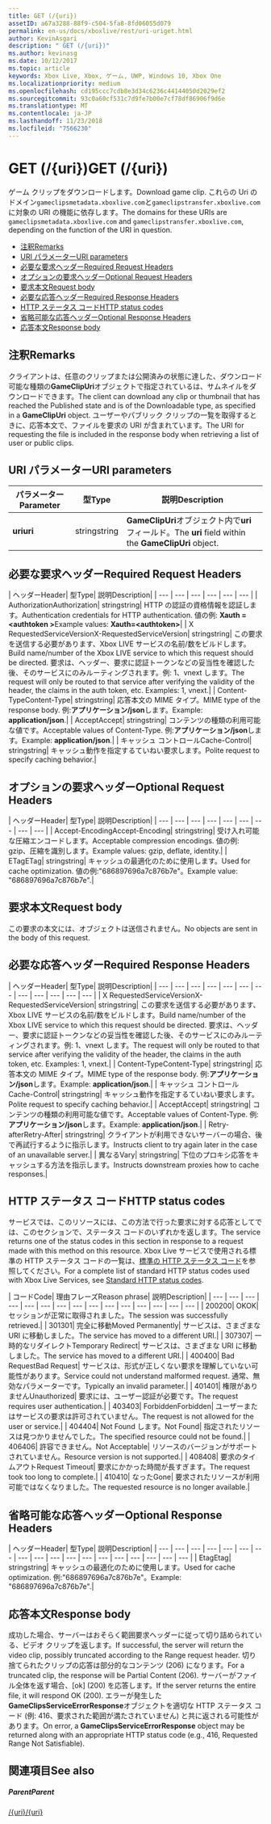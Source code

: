 ```yaml
---
title: GET (/{uri})
assetID: a67a3288-88f9-c504-5fa8-8fd06055d079
permalink: en-us/docs/xboxlive/rest/uri-uriget.html
author: KevinAsgari
description: " GET (/{uri})"
ms.author: kevinasg
ms.date: 10/12/2017
ms.topic: article
keywords: Xbox Live, Xbox, ゲーム, UWP, Windows 10, Xbox One
ms.localizationpriority: medium
ms.openlocfilehash: cd195ccc7cdb8e3d34c6236c44144050d2029ef2
ms.sourcegitcommit: 93c0a60cf531c7d9fe7b00e7cf78df86906f9d6e
ms.translationtype: MT
ms.contentlocale: ja-JP
ms.lasthandoff: 11/23/2018
ms.locfileid: "7566230"
---
```

# <a name="get-uri"></a><span data-ttu-id="3ec02-104">GET (/{uri})</span><span class="sxs-lookup"><span data-stu-id="3ec02-104">GET (/{uri})</span></span>
<span data-ttu-id="3ec02-105">ゲーム クリップをダウンロードします。</span><span class="sxs-lookup"><span data-stu-id="3ec02-105">Download game clip.</span></span> <span data-ttu-id="3ec02-106">これらの Uri のドメイン`gameclipsmetadata.xboxlive.com`と`gameclipstransfer.xboxlive.com`に対象の URI の機能に依存します。</span><span class="sxs-lookup"><span data-stu-id="3ec02-106">The domains for these URIs are `gameclipsmetadata.xboxlive.com` and `gameclipstransfer.xboxlive.com`, depending on the function of the URI in question.</span></span>
 
  * [<span data-ttu-id="3ec02-107">注釈</span><span class="sxs-lookup"><span data-stu-id="3ec02-107">Remarks</span></span>](#ID4EX)
  * [<span data-ttu-id="3ec02-108">URI パラメーター</span><span class="sxs-lookup"><span data-stu-id="3ec02-108">URI parameters</span></span>](#ID4EDB)
  * [<span data-ttu-id="3ec02-109">必要な要求ヘッダー</span><span class="sxs-lookup"><span data-stu-id="3ec02-109">Required Request Headers</span></span>](#ID4EEC)
  * [<span data-ttu-id="3ec02-110">オプションの要求ヘッダー</span><span class="sxs-lookup"><span data-stu-id="3ec02-110">Optional Request Headers</span></span>](#ID4EQE)
  * [<span data-ttu-id="3ec02-111">要求本文</span><span class="sxs-lookup"><span data-stu-id="3ec02-111">Request body</span></span>](#ID4EZF)
  * [<span data-ttu-id="3ec02-112">必要な応答ヘッダー</span><span class="sxs-lookup"><span data-stu-id="3ec02-112">Required Response Headers</span></span>](#ID4EEG)
  * [<span data-ttu-id="3ec02-113">HTTP ステータス コード</span><span class="sxs-lookup"><span data-stu-id="3ec02-113">HTTP status codes</span></span>](#ID4EYAAC)
  * [<span data-ttu-id="3ec02-114">省略可能な応答ヘッダー</span><span class="sxs-lookup"><span data-stu-id="3ec02-114">Optional Response Headers</span></span>](#ID4EOFAC)
  * [<span data-ttu-id="3ec02-115">応答本文</span><span class="sxs-lookup"><span data-stu-id="3ec02-115">Response body</span></span>](#ID4EOGAC)
 
<a id="ID4EX"></a>

 
## <a name="remarks"></a><span data-ttu-id="3ec02-116">注釈</span><span class="sxs-lookup"><span data-stu-id="3ec02-116">Remarks</span></span>
 
<span data-ttu-id="3ec02-117">クライアントは、任意のクリップまたは公開済みの状態に達した、ダウンロード可能な種類の**GameClipUri**オブジェクトで指定されているは、サムネイルをダウンロードできます。</span><span class="sxs-lookup"><span data-stu-id="3ec02-117">The client can download any clip or thumbnail that has reached the Published state and is of the Downloadable type, as specified in a **GameClipUri** object.</span></span> <span data-ttu-id="3ec02-118">ユーザーやパブリック クリップの一覧を取得するときに、応答本文で、ファイルを要求の URI が含まれています。</span><span class="sxs-lookup"><span data-stu-id="3ec02-118">The URI for requesting the file is included in the response body when retrieving a list of user or public clips.</span></span>
  
<a id="ID4EDB"></a>

 
## <a name="uri-parameters"></a><span data-ttu-id="3ec02-119">URI パラメーター</span><span class="sxs-lookup"><span data-stu-id="3ec02-119">URI parameters</span></span>
 
| <span data-ttu-id="3ec02-120">パラメーター</span><span class="sxs-lookup"><span data-stu-id="3ec02-120">Parameter</span></span>| <span data-ttu-id="3ec02-121">型</span><span class="sxs-lookup"><span data-stu-id="3ec02-121">Type</span></span>| <span data-ttu-id="3ec02-122">説明</span><span class="sxs-lookup"><span data-stu-id="3ec02-122">Description</span></span>| 
| --- | --- | --- | 
| <b><span data-ttu-id="3ec02-123">uri</span><span class="sxs-lookup"><span data-stu-id="3ec02-123">uri</span></span></b>| <span data-ttu-id="3ec02-124">string</span><span class="sxs-lookup"><span data-stu-id="3ec02-124">string</span></span>| <span data-ttu-id="3ec02-125"><b>GameClipUri</b>オブジェクト内で<b>uri</b>フィールド。</span><span class="sxs-lookup"><span data-stu-id="3ec02-125">The <b>uri</b> field within the <b>GameClipUri</b> object.</span></span>| 
  
<a id="ID4EEC"></a>

 
## <a name="required-request-headers"></a><span data-ttu-id="3ec02-126">必要な要求ヘッダー</span><span class="sxs-lookup"><span data-stu-id="3ec02-126">Required Request Headers</span></span>
 
| <span data-ttu-id="3ec02-127">ヘッダー</span><span class="sxs-lookup"><span data-stu-id="3ec02-127">Header</span></span>| <span data-ttu-id="3ec02-128">型</span><span class="sxs-lookup"><span data-stu-id="3ec02-128">Type</span></span>| <span data-ttu-id="3ec02-129">説明</span><span class="sxs-lookup"><span data-stu-id="3ec02-129">Description</span></span>| 
| --- | --- | --- | --- | --- | --- | 
| <span data-ttu-id="3ec02-130">Authorization</span><span class="sxs-lookup"><span data-stu-id="3ec02-130">Authorization</span></span>| <span data-ttu-id="3ec02-131">string</span><span class="sxs-lookup"><span data-stu-id="3ec02-131">string</span></span>| <span data-ttu-id="3ec02-132">HTTP の認証の資格情報を認証します。</span><span class="sxs-lookup"><span data-stu-id="3ec02-132">Authentication credentials for HTTP authentication.</span></span> <span data-ttu-id="3ec02-133">値の例: <b>Xauth =&lt;authtoken ></b></span><span class="sxs-lookup"><span data-stu-id="3ec02-133">Example values: <b>Xauth=&lt;authtoken></b></span></span>| 
| <span data-ttu-id="3ec02-134">X RequestedServiceVersion</span><span class="sxs-lookup"><span data-stu-id="3ec02-134">X-RequestedServiceVersion</span></span>| <span data-ttu-id="3ec02-135">string</span><span class="sxs-lookup"><span data-stu-id="3ec02-135">string</span></span>| <span data-ttu-id="3ec02-136">この要求を送信する必要があります、Xbox LIVE サービスの名前/数をビルドします。</span><span class="sxs-lookup"><span data-stu-id="3ec02-136">Build name/number of the Xbox LIVE service to which this request should be directed.</span></span> <span data-ttu-id="3ec02-137">要求は、ヘッダー、要求に認証トークンなどの妥当性を確認した後、そのサービスにのみルーティングされます。例: 1、vnext します。</span><span class="sxs-lookup"><span data-stu-id="3ec02-137">The request will only be routed to that service after verifying the validity of the header, the claims in the auth token, etc. Examples: 1, vnext.</span></span>| 
| <span data-ttu-id="3ec02-138">Content-Type</span><span class="sxs-lookup"><span data-stu-id="3ec02-138">Content-Type</span></span>| <span data-ttu-id="3ec02-139">string</span><span class="sxs-lookup"><span data-stu-id="3ec02-139">string</span></span>| <span data-ttu-id="3ec02-140">応答本文の MIME タイプ。</span><span class="sxs-lookup"><span data-stu-id="3ec02-140">MIME type of the response body.</span></span> <span data-ttu-id="3ec02-141">例:<b>アプリケーション/json</b>します。</span><span class="sxs-lookup"><span data-stu-id="3ec02-141">Example: <b>application/json</b>.</span></span>| 
| <span data-ttu-id="3ec02-142">Accept</span><span class="sxs-lookup"><span data-stu-id="3ec02-142">Accept</span></span>| <span data-ttu-id="3ec02-143">string</span><span class="sxs-lookup"><span data-stu-id="3ec02-143">string</span></span>| <span data-ttu-id="3ec02-144">コンテンツの種類の利用可能な値です。</span><span class="sxs-lookup"><span data-stu-id="3ec02-144">Acceptable values of Content-Type.</span></span> <span data-ttu-id="3ec02-145">例:<b>アプリケーション/json</b>します。</span><span class="sxs-lookup"><span data-stu-id="3ec02-145">Example: <b>application/json</b>.</span></span>| 
| <span data-ttu-id="3ec02-146">キャッシュ コントロール</span><span class="sxs-lookup"><span data-stu-id="3ec02-146">Cache-Control</span></span>| <span data-ttu-id="3ec02-147">string</span><span class="sxs-lookup"><span data-stu-id="3ec02-147">string</span></span>| <span data-ttu-id="3ec02-148">キャッシュ動作を指定するていねい要求します。</span><span class="sxs-lookup"><span data-stu-id="3ec02-148">Polite request to specify caching behavior.</span></span>| 
  
<a id="ID4EQE"></a>

 
## <a name="optional-request-headers"></a><span data-ttu-id="3ec02-149">オプションの要求ヘッダー</span><span class="sxs-lookup"><span data-stu-id="3ec02-149">Optional Request Headers</span></span>
 
| <span data-ttu-id="3ec02-150">ヘッダー</span><span class="sxs-lookup"><span data-stu-id="3ec02-150">Header</span></span>| <span data-ttu-id="3ec02-151">型</span><span class="sxs-lookup"><span data-stu-id="3ec02-151">Type</span></span>| <span data-ttu-id="3ec02-152">説明</span><span class="sxs-lookup"><span data-stu-id="3ec02-152">Description</span></span>| 
| --- | --- | --- | --- | --- | --- | --- | --- | --- | 
| <span data-ttu-id="3ec02-153">Accept-Encoding</span><span class="sxs-lookup"><span data-stu-id="3ec02-153">Accept-Encoding</span></span>| <span data-ttu-id="3ec02-154">string</span><span class="sxs-lookup"><span data-stu-id="3ec02-154">string</span></span>| <span data-ttu-id="3ec02-155">受け入れ可能な圧縮エンコードします。</span><span class="sxs-lookup"><span data-stu-id="3ec02-155">Acceptable compression encodings.</span></span> <span data-ttu-id="3ec02-156">値の例: gzip、圧縮を識別します。</span><span class="sxs-lookup"><span data-stu-id="3ec02-156">Example values: gzip, deflate, identity.</span></span>| 
| <span data-ttu-id="3ec02-157">ETag</span><span class="sxs-lookup"><span data-stu-id="3ec02-157">ETag</span></span>| <span data-ttu-id="3ec02-158">string</span><span class="sxs-lookup"><span data-stu-id="3ec02-158">string</span></span>| <span data-ttu-id="3ec02-159">キャッシュの最適化のために使用します。</span><span class="sxs-lookup"><span data-stu-id="3ec02-159">Used for cache optimization.</span></span> <span data-ttu-id="3ec02-160">値の例:"686897696a7c876b7e"。</span><span class="sxs-lookup"><span data-stu-id="3ec02-160">Example value: "686897696a7c876b7e".</span></span>| 
  
<a id="ID4EZF"></a>

 
## <a name="request-body"></a><span data-ttu-id="3ec02-161">要求本文</span><span class="sxs-lookup"><span data-stu-id="3ec02-161">Request body</span></span>
 
<span data-ttu-id="3ec02-162">この要求の本文には、オブジェクトは送信されません。</span><span class="sxs-lookup"><span data-stu-id="3ec02-162">No objects are sent in the body of this request.</span></span>
  
<a id="ID4EEG"></a>

 
## <a name="required-response-headers"></a><span data-ttu-id="3ec02-163">必要な応答ヘッダー</span><span class="sxs-lookup"><span data-stu-id="3ec02-163">Required Response Headers</span></span>
 
| <span data-ttu-id="3ec02-164">ヘッダー</span><span class="sxs-lookup"><span data-stu-id="3ec02-164">Header</span></span>| <span data-ttu-id="3ec02-165">型</span><span class="sxs-lookup"><span data-stu-id="3ec02-165">Type</span></span>| <span data-ttu-id="3ec02-166">説明</span><span class="sxs-lookup"><span data-stu-id="3ec02-166">Description</span></span>| 
| --- | --- | --- | --- | --- | --- | --- | --- | --- | --- | --- | --- | 
| <span data-ttu-id="3ec02-167">X RequestedServiceVersion</span><span class="sxs-lookup"><span data-stu-id="3ec02-167">X-RequestedServiceVersion</span></span>| <span data-ttu-id="3ec02-168">string</span><span class="sxs-lookup"><span data-stu-id="3ec02-168">string</span></span>| <span data-ttu-id="3ec02-169">この要求を送信する必要があります、Xbox LIVE サービスの名前/数をビルドします。</span><span class="sxs-lookup"><span data-stu-id="3ec02-169">Build name/number of the Xbox LIVE service to which this request should be directed.</span></span> <span data-ttu-id="3ec02-170">要求は、ヘッダー、要求に認証トークンなどの妥当性を確認した後、そのサービスにのみルーティングされます。例: 1、vnext します。</span><span class="sxs-lookup"><span data-stu-id="3ec02-170">The request will only be routed to that service after verifying the validity of the header, the claims in the auth token, etc. Examples: 1, vnext.</span></span>| 
| <span data-ttu-id="3ec02-171">Content-Type</span><span class="sxs-lookup"><span data-stu-id="3ec02-171">Content-Type</span></span>| <span data-ttu-id="3ec02-172">string</span><span class="sxs-lookup"><span data-stu-id="3ec02-172">string</span></span>| <span data-ttu-id="3ec02-173">応答本文の MIME タイプ。</span><span class="sxs-lookup"><span data-stu-id="3ec02-173">MIME type of the response body.</span></span> <span data-ttu-id="3ec02-174">例:<b>アプリケーション/json</b>します。</span><span class="sxs-lookup"><span data-stu-id="3ec02-174">Example: <b>application/json</b>.</span></span>| 
| <span data-ttu-id="3ec02-175">キャッシュ コントロール</span><span class="sxs-lookup"><span data-stu-id="3ec02-175">Cache-Control</span></span>| <span data-ttu-id="3ec02-176">string</span><span class="sxs-lookup"><span data-stu-id="3ec02-176">string</span></span>| <span data-ttu-id="3ec02-177">キャッシュ動作を指定するていねい要求します。</span><span class="sxs-lookup"><span data-stu-id="3ec02-177">Polite request to specify caching behavior.</span></span>| 
| <span data-ttu-id="3ec02-178">Accept</span><span class="sxs-lookup"><span data-stu-id="3ec02-178">Accept</span></span>| <span data-ttu-id="3ec02-179">string</span><span class="sxs-lookup"><span data-stu-id="3ec02-179">string</span></span>| <span data-ttu-id="3ec02-180">コンテンツの種類の利用可能な値です。</span><span class="sxs-lookup"><span data-stu-id="3ec02-180">Acceptable values of Content-Type.</span></span> <span data-ttu-id="3ec02-181">例:<b>アプリケーション/json</b>します。</span><span class="sxs-lookup"><span data-stu-id="3ec02-181">Example: <b>application/json</b>.</span></span>| 
| <span data-ttu-id="3ec02-182">Retry-after</span><span class="sxs-lookup"><span data-stu-id="3ec02-182">Retry-After</span></span>| <span data-ttu-id="3ec02-183">string</span><span class="sxs-lookup"><span data-stu-id="3ec02-183">string</span></span>| <span data-ttu-id="3ec02-184">クライアントが利用できないサーバーの場合、後で再試行するように指示します。</span><span class="sxs-lookup"><span data-stu-id="3ec02-184">Instructs client to try again later in the case of an unavailable server.</span></span>| 
| <span data-ttu-id="3ec02-185">異なる</span><span class="sxs-lookup"><span data-stu-id="3ec02-185">Vary</span></span>| <span data-ttu-id="3ec02-186">string</span><span class="sxs-lookup"><span data-stu-id="3ec02-186">string</span></span>| <span data-ttu-id="3ec02-187">下位のプロキシ応答をキャッシュする方法を指示します。</span><span class="sxs-lookup"><span data-stu-id="3ec02-187">Instructs downstream proxies how to cache responses.</span></span>| 
  
<a id="ID4EYAAC"></a>

 
## <a name="http-status-codes"></a><span data-ttu-id="3ec02-188">HTTP ステータス コード</span><span class="sxs-lookup"><span data-stu-id="3ec02-188">HTTP status codes</span></span>
 
<span data-ttu-id="3ec02-189">サービスでは、このリソースには、この方法で行った要求に対する応答としてでは、このセクションで、ステータス コードのいずれかを返します。</span><span class="sxs-lookup"><span data-stu-id="3ec02-189">The service returns one of the status codes in this section in response to a request made with this method on this resource.</span></span> <span data-ttu-id="3ec02-190">Xbox Live サービスで使用される標準の HTTP ステータス コードの一覧は、[標準の HTTP ステータス コード](../../additional/httpstatuscodes.md)を参照してください。</span><span class="sxs-lookup"><span data-stu-id="3ec02-190">For a complete list of standard HTTP status codes used with Xbox Live Services, see [Standard HTTP status codes](../../additional/httpstatuscodes.md).</span></span>
 
| <span data-ttu-id="3ec02-191">コード</span><span class="sxs-lookup"><span data-stu-id="3ec02-191">Code</span></span>| <span data-ttu-id="3ec02-192">理由フレーズ</span><span class="sxs-lookup"><span data-stu-id="3ec02-192">Reason phrase</span></span>| <span data-ttu-id="3ec02-193">説明</span><span class="sxs-lookup"><span data-stu-id="3ec02-193">Description</span></span>| 
| --- | --- | --- | --- | --- | --- | --- | --- | --- | --- | --- | --- | --- | --- | --- | 
| <span data-ttu-id="3ec02-194">200</span><span class="sxs-lookup"><span data-stu-id="3ec02-194">200</span></span>| <span data-ttu-id="3ec02-195">OK</span><span class="sxs-lookup"><span data-stu-id="3ec02-195">OK</span></span>| <span data-ttu-id="3ec02-196">セッションが正常に取得されました。</span><span class="sxs-lookup"><span data-stu-id="3ec02-196">The session was successfully retrieved.</span></span>| 
| <span data-ttu-id="3ec02-197">301</span><span class="sxs-lookup"><span data-stu-id="3ec02-197">301</span></span>| <span data-ttu-id="3ec02-198">完全に移動</span><span class="sxs-lookup"><span data-stu-id="3ec02-198">Moved Permanently</span></span>| <span data-ttu-id="3ec02-199">サービスは、さまざまな URI に移動しました。</span><span class="sxs-lookup"><span data-stu-id="3ec02-199">The service has moved to a different URI.</span></span>| 
| <span data-ttu-id="3ec02-200">307</span><span class="sxs-lookup"><span data-stu-id="3ec02-200">307</span></span>| <span data-ttu-id="3ec02-201">一時的なリダイレクト</span><span class="sxs-lookup"><span data-stu-id="3ec02-201">Temporary Redirect</span></span>| <span data-ttu-id="3ec02-202">サービスは、さまざまな URI に移動しました。</span><span class="sxs-lookup"><span data-stu-id="3ec02-202">The service has moved to a different URI.</span></span>| 
| <span data-ttu-id="3ec02-203">400</span><span class="sxs-lookup"><span data-stu-id="3ec02-203">400</span></span>| <span data-ttu-id="3ec02-204">Bad Request</span><span class="sxs-lookup"><span data-stu-id="3ec02-204">Bad Request</span></span>| <span data-ttu-id="3ec02-205">サービスは、形式が正しくない要求を理解していない可能性があります。</span><span class="sxs-lookup"><span data-stu-id="3ec02-205">Service could not understand malformed request.</span></span> <span data-ttu-id="3ec02-206">通常、無効なパラメーターです。</span><span class="sxs-lookup"><span data-stu-id="3ec02-206">Typically an invalid parameter.</span></span>| 
| <span data-ttu-id="3ec02-207">401</span><span class="sxs-lookup"><span data-stu-id="3ec02-207">401</span></span>| <span data-ttu-id="3ec02-208">権限がありません</span><span class="sxs-lookup"><span data-stu-id="3ec02-208">Unauthorized</span></span>| <span data-ttu-id="3ec02-209">要求には、ユーザー認証が必要です。</span><span class="sxs-lookup"><span data-stu-id="3ec02-209">The request requires user authentication.</span></span>| 
| <span data-ttu-id="3ec02-210">403</span><span class="sxs-lookup"><span data-stu-id="3ec02-210">403</span></span>| <span data-ttu-id="3ec02-211">Forbidden</span><span class="sxs-lookup"><span data-stu-id="3ec02-211">Forbidden</span></span>| <span data-ttu-id="3ec02-212">ユーザーまたはサービスの要求は許可されていません。</span><span class="sxs-lookup"><span data-stu-id="3ec02-212">The request is not allowed for the user or service.</span></span>| 
| <span data-ttu-id="3ec02-213">404</span><span class="sxs-lookup"><span data-stu-id="3ec02-213">404</span></span>| <span data-ttu-id="3ec02-214">Not Found します。</span><span class="sxs-lookup"><span data-stu-id="3ec02-214">Not Found</span></span>| <span data-ttu-id="3ec02-215">指定されたリソースは見つかりませんでした。</span><span class="sxs-lookup"><span data-stu-id="3ec02-215">The specified resource could not be found.</span></span>| 
| <span data-ttu-id="3ec02-216">406</span><span class="sxs-lookup"><span data-stu-id="3ec02-216">406</span></span>| <span data-ttu-id="3ec02-217">許容できません。</span><span class="sxs-lookup"><span data-stu-id="3ec02-217">Not Acceptable</span></span>| <span data-ttu-id="3ec02-218">リソースのバージョンがサポートされていません。</span><span class="sxs-lookup"><span data-stu-id="3ec02-218">Resource version is not supported.</span></span>| 
| <span data-ttu-id="3ec02-219">408</span><span class="sxs-lookup"><span data-stu-id="3ec02-219">408</span></span>| <span data-ttu-id="3ec02-220">要求のタイムアウト</span><span class="sxs-lookup"><span data-stu-id="3ec02-220">Request Timeout</span></span>| <span data-ttu-id="3ec02-221">要求にかかった時間が長すぎます。</span><span class="sxs-lookup"><span data-stu-id="3ec02-221">The request took too long to complete.</span></span>| 
| <span data-ttu-id="3ec02-222">410</span><span class="sxs-lookup"><span data-stu-id="3ec02-222">410</span></span>| <span data-ttu-id="3ec02-223">なった</span><span class="sxs-lookup"><span data-stu-id="3ec02-223">Gone</span></span>| <span data-ttu-id="3ec02-224">要求されたリソースが利用可能ではなくなりました。</span><span class="sxs-lookup"><span data-stu-id="3ec02-224">The requested resource is no longer available.</span></span>| 
  
<a id="ID4EOFAC"></a>

 
## <a name="optional-response-headers"></a><span data-ttu-id="3ec02-225">省略可能な応答ヘッダー</span><span class="sxs-lookup"><span data-stu-id="3ec02-225">Optional Response Headers</span></span>
 
| <span data-ttu-id="3ec02-226">ヘッダー</span><span class="sxs-lookup"><span data-stu-id="3ec02-226">Header</span></span>| <span data-ttu-id="3ec02-227">型</span><span class="sxs-lookup"><span data-stu-id="3ec02-227">Type</span></span>| <span data-ttu-id="3ec02-228">説明</span><span class="sxs-lookup"><span data-stu-id="3ec02-228">Description</span></span>| 
| --- | --- | --- | --- | --- | --- | --- | --- | --- | --- | --- | --- | --- | --- | --- | --- | --- | --- | 
| <span data-ttu-id="3ec02-229">Etag</span><span class="sxs-lookup"><span data-stu-id="3ec02-229">Etag</span></span>| <span data-ttu-id="3ec02-230">string</span><span class="sxs-lookup"><span data-stu-id="3ec02-230">string</span></span>| <span data-ttu-id="3ec02-231">キャッシュの最適化のために使用します。</span><span class="sxs-lookup"><span data-stu-id="3ec02-231">Used for cache optimization.</span></span> <span data-ttu-id="3ec02-232">例:"686897696a7c876b7e"。</span><span class="sxs-lookup"><span data-stu-id="3ec02-232">Example: "686897696a7c876b7e".</span></span>| 
  
<a id="ID4EOGAC"></a>

 
## <a name="response-body"></a><span data-ttu-id="3ec02-233">応答本文</span><span class="sxs-lookup"><span data-stu-id="3ec02-233">Response body</span></span>
 
<a id="ID4EUGAC"></a>

  
 
<span data-ttu-id="3ec02-234">成功した場合、サーバーはおそらく範囲要求ヘッダーに従って切り詰められている、ビデオ クリップを返します。</span><span class="sxs-lookup"><span data-stu-id="3ec02-234">If successful, the server will return the video clip, possibly truncated according to the Range request header.</span></span> <span data-ttu-id="3ec02-235">切り捨てられたクリップの応答は部分的なコンテンツ (206) になります。</span><span class="sxs-lookup"><span data-stu-id="3ec02-235">For a truncated clip, the response will be Partial Content (206).</span></span> <span data-ttu-id="3ec02-236">サーバーがファイル全体を返す場合、[ok] (200) を応答します。</span><span class="sxs-lookup"><span data-stu-id="3ec02-236">If the server returns the entire file, it will respond OK (200).</span></span> <span data-ttu-id="3ec02-237">エラーが発生した**GameClipsServiceErrorResponse**オブジェクトを適切な HTTP ステータス コード (例: 416、要求された範囲が満たされていません) と共に返される可能性があります。</span><span class="sxs-lookup"><span data-stu-id="3ec02-237">On error, a **GameClipsServiceErrorResponse** object may be returned along with an appropriate HTTP status code (e.g., 416, Requested Range Not Satisfiable).</span></span>
   
<a id="ID4E4GAC"></a>

 
## <a name="see-also"></a><span data-ttu-id="3ec02-238">関連項目</span><span class="sxs-lookup"><span data-stu-id="3ec02-238">See also</span></span>
 
<a id="ID4E6GAC"></a>

 
##### <a name="parent"></a><span data-ttu-id="3ec02-239">Parent</span><span class="sxs-lookup"><span data-stu-id="3ec02-239">Parent</span></span> 

[<span data-ttu-id="3ec02-240">/{uri}</span><span class="sxs-lookup"><span data-stu-id="3ec02-240">/{uri}</span></span>](uri-uri.md)

   